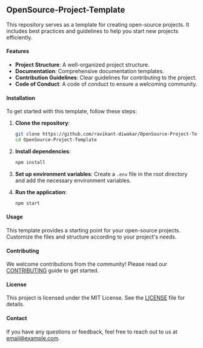 ## OpenSource-Project-Template

This repository serves as a template for creating open-source projects. It includes best practices and guidelines to help you start new projects efficiently.

#### Features

- **Project Structure**: A well-organized project structure.
- **Documentation**: Comprehensive documentation templates.
- **Contribution Guidelines**: Clear guidelines for contributing to the project.
- **Code of Conduct**: A code of conduct to ensure a welcoming community.

#### Installation

To get started with this template, follow these steps:

1. **Clone the repository**:
    ```bash
    git clone https://github.com/ravikant-diwakar/OpenSource-Project-Template.git
    cd OpenSource-Project-Template
    ```

2. **Install dependencies**:
    ```bash
    npm install
    ```

3. **Set up environment variables**:
    Create a `.env` file in the root directory and add the necessary environment variables.

4. **Run the application**:
    ```bash
    npm start
    ```

#### Usage

This template provides a starting point for your open-source projects. Customize the files and structure according to your project's needs.

#### Contributing

We welcome contributions from the community! Please read our [CONTRIBUTING](CONTRIBUTING.md) guide to get started.

#### License

This project is licensed under the MIT License. See the [LICENSE](LICENSE) file for details.

#### Contact

If you have any questions or feedback, feel free to reach out to us at [email@example.com](mailto:email@example.com).

